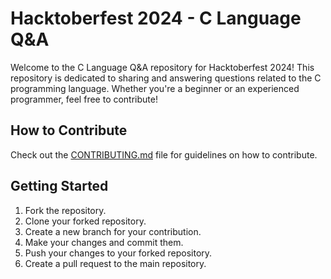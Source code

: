 # Hacktoberfest 2024 - C Language Q&A

Welcome to the C Language Q&A repository for Hacktoberfest 2024! This repository is dedicated to sharing and answering questions related to the C programming language. Whether you're a beginner or an experienced programmer, feel free to contribute!

## How to Contribute

Check out the [CONTRIBUTING.md](CONTRIBUTING.md) file for guidelines on how to contribute.

## Getting Started

1. Fork the repository.
2. Clone your forked repository.
3. Create a new branch for your contribution.
4. Make your changes and commit them.
5. Push your changes to your forked repository.
6. Create a pull request to the main repository.
